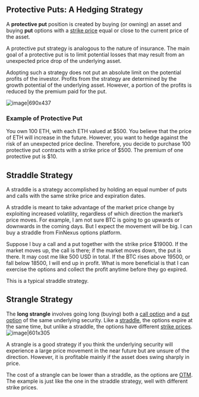 ## Protective Puts: A Hedging Strategy


A **protective put** position is created by buying (or owning) an asset and buying **put** options with a [strike price](https://corporatefinanceinstitute.com/resources/knowledge/trading-investing/strike-price/) equal or close to the current price of the asset. 

A protective put strategy is analogous to the nature of insurance. The main goal of a protective put is to limit potential losses that may result from an unexpected price drop of the underlying asset.

Adopting such a strategy does not put an absolute limit on the potential profits of the investor. Profits from the strategy are determined by the growth potential of the underlying asset. However, a portion of the profits is reduced by the premium paid for the put.

![image|690x437](https://aws1.discourse-cdn.com/standard17/uploads/community12/original/1X/2958cb8fb0e32b2ffb508249f3456f3faa1652b7.jpeg) 

### Example of Protective Put

You own 100 ETH, with each ETH valued at $500. You believe that the price of ETH will increase in the future. However, you want to hedge against the risk of an unexpected price decline. Therefore, you decide to purchase 100 protective put contracts with a strike price of $500. The premium of one protective put is $10.

## Straddle Strategy

A straddle is a strategy accomplished by holding an equal number of puts and calls with the same strike price and expiration dates.

A straddle is meant to take advantage of the market price change by exploiting increased volatility, regardless of which direction the market’s price moves.
For example, I am not sure BTC is going to go upwards or downwards in the coming days. But I expect the movement will be big. I can buy a straddle from FinNexus options platform.

Suppose I buy a call and a put together with the strike price $19000. If the market moves up, the call is there; if the market moves down, the put is there. It may cost me like 500 USD in total. If the BTC rises above 19500, or fall below 18500, I will end up in profit.
What is more beneficial is that I can exercise the options and collect the profit anytime before they go expired.

This is a typical straddle strategy.

## Strangle Strategy


The **long strangle** involves going long (buying) both a [call option](https://en.wikipedia.org/wiki/Call_option) and a [put option](https://en.wikipedia.org/wiki/Put_option) of the same underlying security. Like a [straddle](https://en.wikipedia.org/wiki/Straddle), the options expire at the same time, but unlike a straddle, the options have different [strike prices](https://en.wikipedia.org/wiki/Strike_price).
![image|601x305](https://aws1.discourse-cdn.com/standard17/uploads/community12/original/1X/e6c44ffaa78cc4012afff1b0e1ebb327f51be4f6.png)  

A strangle is a good strategy if you think the underlying security will experience a large price movement in the near future but are unsure of the direction. However, it is profitable mainly if the asset does swing sharply in price.

The cost of a strangle can be lower than a straddle, as the options are [OTM](https://www.investopedia.com/terms/o/outofthemoney.asp).
The example is just like the one in the straddle strategy, well with different strike prices.